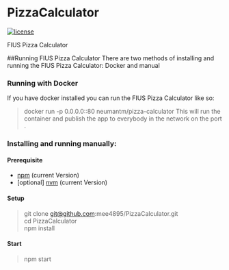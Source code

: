# PizzaCalculator
[![license](https://img.shields.io/badge/License-MIT-lightgrey.svg)](https://opensource.org/licenses/MIT)

FIUS Pizza Calculator

##Running FIUS Pizza Calculator
There are two methods of installing and running the FIUS Pizza Calculator: Docker and manual

### Running with Docker
If you have docker installed you can run the FIUS Pizza Calculator like so:
> docker run -p 0.0.0.0:<port>:80 neumantm/pizza-calculator
This will run the container and publish the app to everybody in the network on the port <port>.

### Installing and running manually:
#### Prerequisite
- [npm](https://github.com/npm/npm) (current Version)
- [optional] [nvm](https://github.com/creationix/nvm) (current Version)

#### Setup

> git clone git@github.com:mee4895/PizzaCalculator.git <br>
> cd PizzaCalculator <br>
> npm install

#### Start

> npm start
